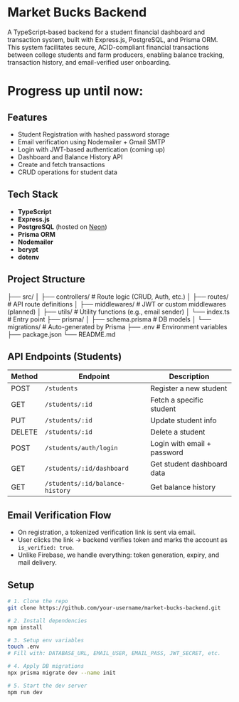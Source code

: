 # Market Bucks Backend

A TypeScript-based backend for a student financial dashboard and transaction system, built with Express.js, PostgreSQL, and Prisma ORM.
This system facilitates secure, ACID-compliant financial transactions between college students and farm producers, enabling balance tracking, transaction history, and email-verified user onboarding.

# Progress up until now: 

## Features

- Student Registration with hashed password storage
- Email verification using Nodemailer + Gmail SMTP
- Login with JWT-based authentication (coming up)
- Dashboard and Balance History API
- Create and fetch transactions
- CRUD operations for student data

## Tech Stack

- **TypeScript**
- **Express.js**
- **PostgreSQL** (hosted on [Neon](https://neon.tech))
- **Prisma ORM**
- **Nodemailer**
- **bcrypt**
- **dotenv**

## Project Structure

├── src/
│ ├── controllers/ # Route logic (CRUD, Auth, etc.)
│ ├── routes/ # API route definitions
│ ├── middlewares/ # JWT or custom middlewares (planned)
│ ├── utils/ # Utility functions (e.g., email sender)
│ └── index.ts # Entry point
├── prisma/
│ ├── schema.prisma # DB models
│ └── migrations/ # Auto-generated by Prisma
├── .env # Environment variables
├── package.json
└── README.md


## API Endpoints (Students)

| Method | Endpoint                        | Description                    |
|--------|----------------------------------|--------------------------------|
| POST   | `/students`                     | Register a new student         |
| GET    | `/students/:id`                 | Fetch a specific student       |
| PUT    | `/students/:id`                 | Update student info            |
| DELETE | `/students/:id`                 | Delete a student               |
| POST   | `/students/auth/login`          | Login with email + password    |
| GET    | `/students/:id/dashboard`       | Get student dashboard data     |
| GET    | `/students/:id/balance-history` | Get balance history            |

## Email Verification Flow

- On registration, a tokenized verification link is sent via email.
- User clicks the link → backend verifies token and marks the account as `is_verified: true`.
- Unlike Firebase, we handle everything: token generation, expiry, and mail delivery.

## Setup

```bash
# 1. Clone the repo
git clone https://github.com/your-username/market-bucks-backend.git

# 2. Install dependencies
npm install

# 3. Setup env variables
touch .env
# Fill with: DATABASE_URL, EMAIL_USER, EMAIL_PASS, JWT_SECRET, etc.

# 4. Apply DB migrations
npx prisma migrate dev --name init

# 5. Start the dev server
npm run dev
